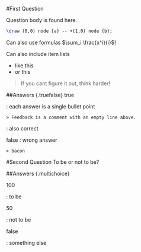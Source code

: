 #First Question

Question body is found here.
```tikz
\draw (0,0) node {a} -- +(1,0) node {b};
```

Can also use formulas $\sum_i \frac{x^i}{i}$!

Can also include item lists

 - like this
 - or this

> If you cant figure it out, think harder!

##Answers {.truefalse}
true

 :  each answer is a single bullet point

    > Feedback is a comment with an empty line above.

 :  also correct

false
 :  wrong answer

    > bacon

#Second Question
To be or not to be?

##Answers {.multichoice}

100

 :  to be

50

 :  not to be

false

 :  something else
